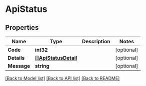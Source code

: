 # ApiStatus

## Properties

Name | Type | Description | Notes
------------ | ------------- | ------------- | -------------
**Code** | **int32** |  | [optional] 
**Details** | [**[]ApiStatusDetail**](apiStatusDetail.md) |  | [optional] 
**Message** | **string** |  | [optional] 

[[Back to Model list]](../README.md#documentation-for-models) [[Back to API list]](../README.md#documentation-for-api-endpoints) [[Back to README]](../README.md)


